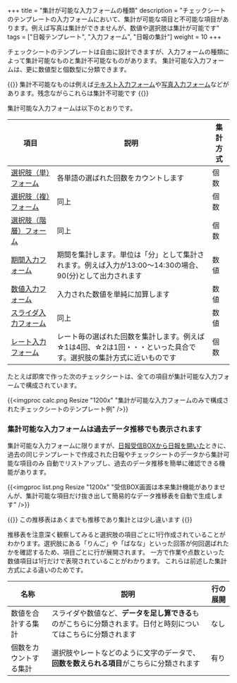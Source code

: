 +++
title = "集計が可能な入力フォームの種類"
description = "チェックシートのテンプレートの入力フォームにおいて、集計が可能な項目と不可能な項目があります。例えば写真は集計ができませんが、数値や選択肢は集計が可能です"
tags = ["日報テンプレート", "入力フォーム", "日報の集計"]
weight = 10
+++

チェックシートのテンプレートは自由に設計できますが、入力フォームの種類によって集計可能なものと集計不可能なものがあります。
集計可能な入力フォームは、更に数値型と個数型に分類できます。

{{<alice pos="right" icon="guide">}}
集計不可能なものは例えば[テキスト入力フォーム](/org/groupsetting/template/text/)や[写真入力フォーム](/org/groupsetting/template/picture/)などがあります。残念ながらこれらは集計不可能です
{{</alice>}}

集計可能な入力フォームは以下のとおりです。

|項目|説明|集計方式|
|---|---|---|
|[選択肢（単）フォーム](/org/groupsetting/template/select/)|各単語の選ばれた回数をカウントします|個数|
|[選択肢（複）フォーム](/org/groupsetting/template/select2/)|同上|個数|
|[選択肢（階層）フォーム](/org/groupsetting/template/selectcalc/)|同上|個数|
|[期間入力フォーム](/org/groupsetting/template/datetimes/)|期間を集計します。単位は「分」として集計されます。例えば入力が13:00〜14:30の場合、90(分)として出力されます|数値|
|[数値入力フォーム](/org/groupsetting/template/math/)|入力された数値を単純に加算します|数値|
|[スライダ入力フォーム](/org/groupsetting/template/step/)|同上|数値|
|[レート入力フォーム](/org/groupsetting/template/rate/)|レート毎の選ばれた回数を集計します。例えば☆1は4回、☆2は1回・・・といった具合です。選択肢の集計方式に近いものです|個数|

たとえば即席で作った次のチェックシートは、全ての項目が集計可能な入力フォームで構成されています。

{{<imgproc calc.png Resize "1200x" "集計が可能な入力フォームのみで構成されたチェックシートのテンプレート例" />}}

### 集計可能な入力フォームは過去データ推移でも表示されます

集計可能な入力フォームに限りますが、[日報受信BOXから日報を開いた](/report/read/detail/)ときに、過去の同じテンプレートで作成された日報やチェックシートのデータから集計可能な項目のみ
自動でリストアップし、過去のデータ推移を簡単に確認できる機能があります。

{{<imgproc list.png Resize "1200x" "受信BOX画面は本来集計機能がありませんが、集計可能な項目だけ抜き出して簡易的なデータ推移表を自動で生成します" />}}

{{<alice pos="right" icon="here">}}
この推移表はあくまでも推移であり集計とは少し違います
{{</alice>}}

推移表を注意深く観察してみると選択肢の項目ごとに1行作成されていることがわかります。選択肢にある「りんご」や「ばなな」といった回答が何回選ばれたかを確認するため、項目ごとに行が展開されます。
一方で作業や点数といった数値項目は1行だけで表現されていることがわかります。
これらは前述した集計方式による違いのためです。


|名称|説明|行の展開|
|---|---|---|
|数値を合計する集計|スライダや数値など、**データを足し算できる**ものがこちらに分類されます。日付と時刻についてはこちらに分類されます|なし|
|個数をカウントする集計|選択肢やレートなどのように文字のデータで、**回数を数えられる項目**がこちらに分類されます|有り|
